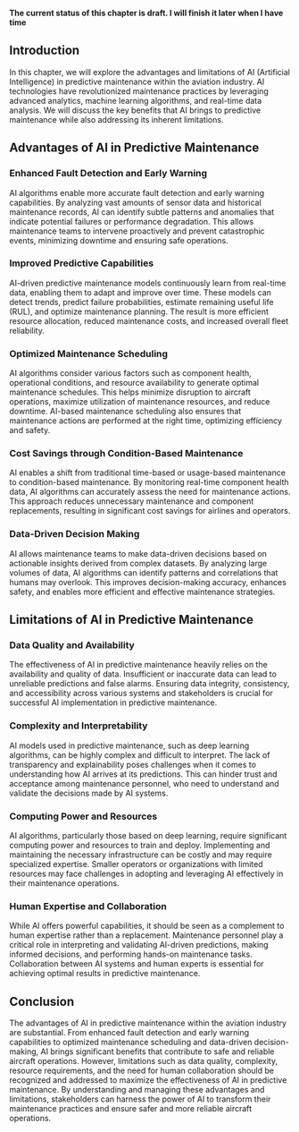 **The current status of this chapter is draft. I will finish it later when I have time**

Introduction
------------

In this chapter, we will explore the advantages and limitations of AI (Artificial Intelligence) in predictive maintenance within the aviation industry. AI technologies have revolutionized maintenance practices by leveraging advanced analytics, machine learning algorithms, and real-time data analysis. We will discuss the key benefits that AI brings to predictive maintenance while also addressing its inherent limitations.

Advantages of AI in Predictive Maintenance
------------------------------------------

### Enhanced Fault Detection and Early Warning

AI algorithms enable more accurate fault detection and early warning capabilities. By analyzing vast amounts of sensor data and historical maintenance records, AI can identify subtle patterns and anomalies that indicate potential failures or performance degradation. This allows maintenance teams to intervene proactively and prevent catastrophic events, minimizing downtime and ensuring safe operations.

### Improved Predictive Capabilities

AI-driven predictive maintenance models continuously learn from real-time data, enabling them to adapt and improve over time. These models can detect trends, predict failure probabilities, estimate remaining useful life (RUL), and optimize maintenance planning. The result is more efficient resource allocation, reduced maintenance costs, and increased overall fleet reliability.

### Optimized Maintenance Scheduling

AI algorithms consider various factors such as component health, operational conditions, and resource availability to generate optimal maintenance schedules. This helps minimize disruption to aircraft operations, maximize utilization of maintenance resources, and reduce downtime. AI-based maintenance scheduling also ensures that maintenance actions are performed at the right time, optimizing efficiency and safety.

### Cost Savings through Condition-Based Maintenance

AI enables a shift from traditional time-based or usage-based maintenance to condition-based maintenance. By monitoring real-time component health data, AI algorithms can accurately assess the need for maintenance actions. This approach reduces unnecessary maintenance and component replacements, resulting in significant cost savings for airlines and operators.

### Data-Driven Decision Making

AI allows maintenance teams to make data-driven decisions based on actionable insights derived from complex datasets. By analyzing large volumes of data, AI algorithms can identify patterns and correlations that humans may overlook. This improves decision-making accuracy, enhances safety, and enables more efficient and effective maintenance strategies.

Limitations of AI in Predictive Maintenance
-------------------------------------------

### Data Quality and Availability

The effectiveness of AI in predictive maintenance heavily relies on the availability and quality of data. Insufficient or inaccurate data can lead to unreliable predictions and false alarms. Ensuring data integrity, consistency, and accessibility across various systems and stakeholders is crucial for successful AI implementation in predictive maintenance.

### Complexity and Interpretability

AI models used in predictive maintenance, such as deep learning algorithms, can be highly complex and difficult to interpret. The lack of transparency and explainability poses challenges when it comes to understanding how AI arrives at its predictions. This can hinder trust and acceptance among maintenance personnel, who need to understand and validate the decisions made by AI systems.

### Computing Power and Resources

AI algorithms, particularly those based on deep learning, require significant computing power and resources to train and deploy. Implementing and maintaining the necessary infrastructure can be costly and may require specialized expertise. Smaller operators or organizations with limited resources may face challenges in adopting and leveraging AI effectively in their maintenance operations.

### Human Expertise and Collaboration

While AI offers powerful capabilities, it should be seen as a complement to human expertise rather than a replacement. Maintenance personnel play a critical role in interpreting and validating AI-driven predictions, making informed decisions, and performing hands-on maintenance tasks. Collaboration between AI systems and human experts is essential for achieving optimal results in predictive maintenance.

Conclusion
----------

The advantages of AI in predictive maintenance within the aviation industry are substantial. From enhanced fault detection and early warning capabilities to optimized maintenance scheduling and data-driven decision-making, AI brings significant benefits that contribute to safe and reliable aircraft operations. However, limitations such as data quality, complexity, resource requirements, and the need for human collaboration should be recognized and addressed to maximize the effectiveness of AI in predictive maintenance. By understanding and managing these advantages and limitations, stakeholders can harness the power of AI to transform their maintenance practices and ensure safer and more reliable aircraft operations.
